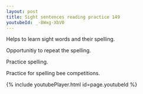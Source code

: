 ```yaml
---
layout: post
title: Sight sentences reading practice 149
youtubeId: _-8Wxg-XbV0
---
```

 
 
Helps to learn sight words and their spelling.

Opportunitiy to repeat the spelling. 

Practice spelling. 
 
Practice for spelling bee competitions. 
 
{% include youtubePlayer.html id=page.youtubeId %}
 
 
